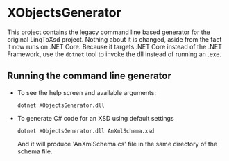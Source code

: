 # XObjectsGenerator
This project contains the legacy command line based generator for the original LinqToXsd project. Nothing about it is changed, aside from the fact it now runs on .NET Core. Because it targets .NET Core instead of the .NET Framework, use the ```dotnet``` tool to invoke the dll instead of running an .exe.

## Running the command line generator
* To see the help screen and available arguments:
    ```
    dotnet XObjectsGenerator.dll
    ```
* To generate C# code for an XSD using default settings
    ```
    dotnet XObjectsGenerator.dll AnXmlSchema.xsd
    ```
    And it will produce 'AnXmlSchema.cs' file in the same directory of the schema file.